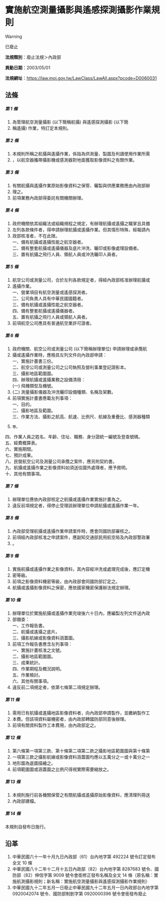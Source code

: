 # 實施航空測量攝影與遙感探測攝影作業規則


> [!WARNING]
> 已廢止


**法規類別**：廢止法規＞內政部

**異動日期**：2003/05/01  

**法規網址**：https://law.moj.gov.tw/LawClass/LawAll.aspx?pcode=D0060031



## 法條
##### 第 1 條
1. 為管理航空測量攝影 (以下簡稱航攝) 與遙感探測攝影 (以下簡
1. 稱遙攝) 作業，特訂定本規則。

##### 第 2 條
1. 本規則所稱之航攝與遙攝作業，係指為供測量、製圖及判讀使用作業所需
1. ，以航空器攜帶攝影機或感測器對地面獲取影像資料之有關作業。

##### 第 3 條
1. 有關航攝與遙攝作業原始影像資料之保管、曬製與供應業務應由內政部辦
1. 理之。
1. 前項業務內政部得委託有關機關辦理。

##### 第 4 條
1. 政府機關依其組織法或組織規程之規定，有辦理航攝或遙攝之職掌且具備
1. 左列各款條件者，得申請辦理航攝或遙攝作業。但其情形特殊，經報請內
1. 政部核准者，不在此限。  
一、備有航攝或遙攝性能之航空器者。  
二、備有整套航攝或遙攝儀器及底片沖洗、曬印或影像處理設備者。  
三、置有航攝之飛行人員、領航人員或沖洗曬印人員者。

##### 第 5 條
1. 航空公司或測量公司，合於左列各款規定者，得經內政部核准辦理航攝或
1. 遙攝作業。  
一、營業項目有航空測量或遙感探測者。  
二、公司負責人具有中華民國國籍者。  
三、備有航攝或遙攝性能之航空器者。  
四、備有整套航攝或遙攝儀器者。  
五、置有航攝之飛行人員或領航人員者。
1. 前項航空公司應具有普通航空業許可證者。

##### 第 6 條
1. 政府機關、航空公司或測量公司 (以下簡稱辦理單位) 申請辦理或承攬航
1. 攝或遙攝作業時，應檢具左列文件向內政部申請：  
一、實施計畫書三份。  
二、航空公司或測量公司之公司執照及營利事業登記證影本。  
三、攝影地區範圍圖。  
四、辦理航攝或遙攝業務之設備清冊：  
 (一) 飛機類型及機號。
1.  (二) 測量攝影儀器及沖洗曬印設備種類、名稱及架數。
1. 前項實施計畫書應載左列事項：  
一、目的。  
二、攝影地區及範圍。  
三、作業方法、攝影之航高、航速、比例尺、航線及重疊比、感測器種類
1.     等。  
四、作業人員之姓名、年齡、住址、職務、身分證統一編號及登查號碼。  
五、經費概算表。  
六、實施期間。  
七、預計成果。  
八、民營航空公司及測量公司承攬之案件，應另附契約書。  
九、航攝或遙攝作業之影像資料如須送往國外處理者，應予敘明。  
十、其他有關事項。

##### 第 7 條
1. 辦理單位應依內政部核定之航攝或遙攝作業實施計畫為之。
1. 違反前項規定者，得停止受理該辦理單位申請航攝或遙攝作業一年。

##### 第 8 條
1. 內政部受理航攝或遙攝作業申請案件時，應會同國防部審核之。
1. 前項經內政部核准之申請案件，應副知交通部民用航空局及內政部警政署
1. 。

##### 第 9 條
1. 實施航攝或遙攝作業之影像資料，其內容經沖洗或處理完成後，應訂定機
1. 密等級。
1. 前項之影像資料機密等級，由內政部會同國防部訂定之。
1. 航攝或遙攝影像資料之保密，應依國家機密保護辦法規定辦理。

##### 第 10 條
1. 辦理單位於實施航攝或遙攝作業完竣後六十日內，應編製左列文件送內政
1. 部備查：  
一、工作報告書。  
二、航攝或遙攝之底片。  
三、攝影航線或影像資料涵蓋圖。
1. 前項工作報告書應含左列事項：  
一、實施計畫核准之文號。  
二、攝影地區範圍圖。  
三、成果統計。  
四、作業期程及概況說明。  
五、作業檢討。  
六、其他有關事項。
1. 違反前二項規定者，依第七條第二項規定辦理。

##### 第 11 條
1. 需用已有航攝或遙攝地區影像資料者，向內政部申請製作，並繳納製作工
1. 本費。但該項資料屬機密者，由內政部轉國防部同意後辦理。
1. 前項有關資料製作工本費用，由內政部定之。

##### 第 12 條
1. 第六條第一項第三款、第十條第二項第二款之攝影地區範圍圖與第十條第
1. 一項第三款之攝影航線或影像資料涵蓋圖均應以五萬分之一或十萬分之一
1. 地形圖為底圖描繪之。
1. 前項範圍圖或涵蓋圖之比例尺得視實際需要縮放之。

##### 第 13 條
1. 本規則施行前各機關保管之有關航攝或遙攝原始影像資料，應清理列冊送
1. 內政部建檔。

##### 第 14 條
本規則自發布日施行。

## 沿革
1. 中華民國六十一年十月九日內政部（61）台內地字第 492224 號令訂定發布全文 10 條
1. 中華民國八十二年十二月十五日內政部（82）台內地字第 8287683  號令、國防部（82）伸信字第 9009 號令會銜修正發布名稱及全文 14 條（原名稱：實施航測攝影規則；新名稱：實施航空測量攝影與遙感探測攝影作業規則）
1. 中華民國九十二年五月一日廢止中華民國九十二年五月一日內政部台內地字第 0920042074 號令、國防部制剴字第 0920000396 號令會銜發布廢止
